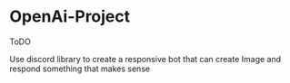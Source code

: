 # OpenAi-Project

ToDO

Use discord library to create a responsive bot that can create Image and respond something that makes sense
